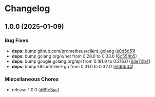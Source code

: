 # Changelog

## 1.0.0 (2025-01-09)


### Bug Fixes

* **deps:** bump github.com/prometheus/client_golang ([e8d5d51](https://github.com/soerenschneider/gollum/commit/e8d5d51f972cc8a832151c79dd7e79d5e4f62fcc))
* **deps:** bump golang.org/x/net from 0.28.0 to 0.33.0 ([6c554b5](https://github.com/soerenschneider/gollum/commit/6c554b5474e97bcfaabd0b7f9e925bcff873caca))
* **deps:** bump google.golang.org/api from 0.181.0 to 0.216.0 ([6de70b4](https://github.com/soerenschneider/gollum/commit/6de70b4a932aedf542cff89d3b485f7c4b4eb554))
* **deps:** bump k8s.io/client-go from 0.31.0 to 0.32.0 ([e1d0b04](https://github.com/soerenschneider/gollum/commit/e1d0b043ce877c70bcec0f3f93e9891128a1f4d3))


### Miscellaneous Chores

* release 1.0.0 ([d69e3ac](https://github.com/soerenschneider/gollum/commit/d69e3ac54863803782b329e88519efacb9fae091))
